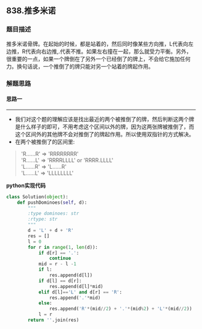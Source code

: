 ## 838.推多米诺
### 题目描述
推多米诺骨牌。在起始的时候，都是站着的，然后同时像某些方向推，L代表向左边推，R代表向右边推,.代表不推。如果左右撞在一起，那么就受力平衡。另外，很重要的一点，如果一个牌倒在了另外一个已经倒了的牌上，不会给它施加任何力。换句话说，一个推倒了的牌只能对另一个站着的牌起作用。
### 解题思路
#### 思路一
****
- 我们对这个题的理解应该是找出最近的两个被推倒了的牌，然后判断这两个牌是什么样子的即可，不用考虑这个区间以外的牌，因为这两张牌被推倒了，而这个区间外的其他牌不会对推倒了的牌起作用。所以使用双指针的方式解决。
- 在两个被推倒了的区间里:       
> 'R......R' => 'RRRRRRRR'  
'R......L' => 'RRRRLLLL' or 'RRRR.LLLL'  
'L......R' => 'L......R'  
'L......L' => 'LLLLLLLL'

**python实现代码**
```python
class Solution(object):
    def pushDominoes(self, d):
        """
        :type dominoes: str
        :rtype: str
        """
        d = 'L' + d + 'R'
        res = []
        l = 0
        for r in range(1, len(d)):
            if d[r] == '.':
                continue
            mid = r - l -1
            if l:
                res.append(d[l])
            if d[l] == d[r]:
                res.append(d[l]*mid)
            elif d[l]=='L' and d[r] == 'R':
                res.append('.'*mid)
            else:
                res.append('R'*(mid//2) + '.'*(mid%2) + 'L'*(mid//2))
            l = r
        return ''.join(res)
```

```python

```

